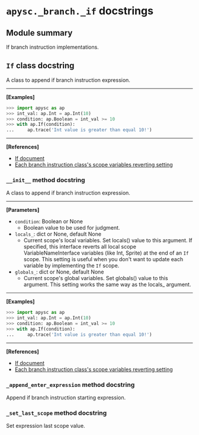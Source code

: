 # `apysc._branch._if` docstrings

## Module summary

If branch instruction implementations.

## `If` class docstring

A class to append if branch instruction expression.<hr>

**[Examples]**

```py
>>> import apysc as ap
>>> int_val: ap.Int = ap.Int(10)
>>> condition: ap.Boolean = int_val >= 10
>>> with ap.If(condition):
...     ap.trace('Int value is greater than equal 10!')
```

<hr>

**[References]**

- [If document](https://simon-ritchie.github.io/apysc/if.html)
- [Each branch instruction class's scope variables reverting setting](https://simon-ritchie.github.io/apysc/branch_instruction_variables_reverting_setting.html)

### `__init__` method docstring

A class to append if branch instruction expression.<hr>

**[Parameters]**

- `condition`: Boolean or None
  - Boolean value to be used for judgment.
- `locals_`: dict or None, default None
  - Current scope's local variables. Set locals() value to this argument. If specified, this interface reverts all local scope VariableNameInterface variables (like Int, Sprite) at the end of an `If` scope. This setting is useful when you don't want to update each variable by implementing the `If` scope.
- `globals_`: dict or None, default None
  - Current scope's global variables. Set globals() value to this argument. This setting works the same way as the locals_ argument.

<hr>

**[Examples]**

```py
>>> import apysc as ap
>>> int_val: ap.Int = ap.Int(10)
>>> condition: ap.Boolean = int_val >= 10
>>> with ap.If(condition):
...     ap.trace('Int value is greater than equal 10!')
```

<hr>

**[References]**

- [If document](https://simon-ritchie.github.io/apysc/if.html)
- [Each branch instruction class's scope variables reverting setting](https://simon-ritchie.github.io/apysc/branch_instruction_variables_reverting_setting.html)

### `_append_enter_expression` method docstring

Append if branch instruction starting expression.

### `_set_last_scope` method docstring

Set expression last scope value.